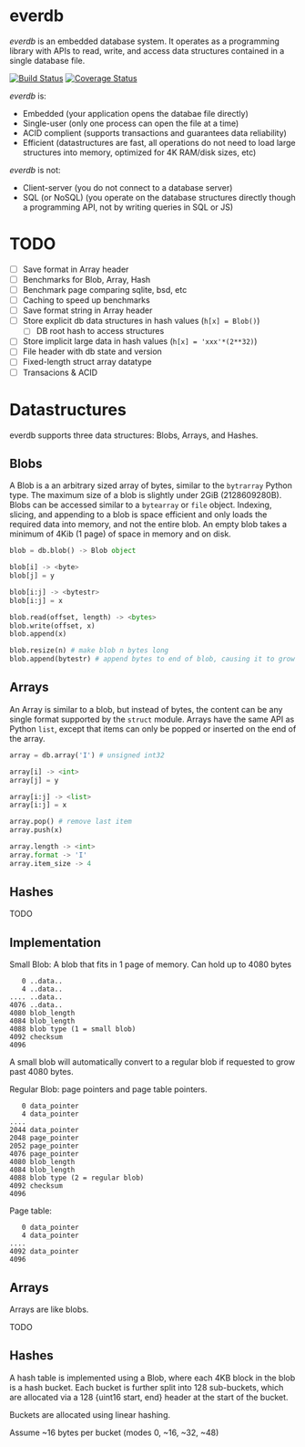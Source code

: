 everdb
======

*everdb* is an embedded database system. It operates
as a programming library with APIs to read, write, and access data structures contained in a single database file.

[![Build Status](https://travis-ci.org/Knio/everdb.svg)](https://travis-ci.org/Knio/everdb)
[![Coverage Status](https://img.shields.io/coveralls/Knio/everdb.svg)](https://coveralls.io/r/Knio/everdb)

*everdb* is:
* Embedded (your application opens the databae file directly)
* Single-user (only one process can open the file at a time)
* ACID complient (supports transactions and guarantees data reliability)
* Efficient (datastructures are fast, all operations do not need to load
    large structures into memory, optimized for 4K RAM/disk sizes, etc)


*everdb* is not:
* Client-server (you do not connect to a database server)
* SQL (or NoSQL) (you operate on the database structures directly though a programming API, not by writing queries in SQL or JS)


TODO
====

- [ ] Save format in Array header
- [ ] Benchmarks for Blob, Array, Hash
- [ ] Benchmark page comparing sqlite, bsd, etc
- [ ] Caching to speed up benchmarks
- [ ] Save format string in Array header
- [ ] Store explicit db data structures in hash values (`h[x] = Blob()`)
    - [ ] DB root hash to access structures
- [ ] Store implicit large data in hash values (`h[x] = 'xxx'*(2**32)`)
- [ ] File header with db state and version
- [ ] Fixed-length struct array datatype
- [ ] Transacions & ACID

Datastructures
==============

everdb supports three data structures: Blobs, Arrays, and Hashes.


Blobs
-----

A Blob is a an arbitrary sized array of bytes, similar to the `bytrarray` Python type. The maximum size of a blob is slightly under 2GiB (2128609280B).
Blobs can be accessed similar to a `bytearray` or `file` object.
Indexing, slicing, and appending to a blob is space efficient and only loads the required data into memory, and not the entire blob. An empty blob takes a minimum of 4Kib (1 page) of space in memory and on disk.

```python
blob = db.blob() -> Blob object

blob[i] -> <byte>
blob[j] = y

blob[i:j] -> <bytestr>
blob[i:j] = x

blob.read(offset, length) -> <bytes>
blob.write(offset, x)
blob.append(x)

blob.resize(n) # make blob n bytes long
blob.append(bytestr) # append bytes to end of blob, causing it to grow in size

```

Arrays
------

An Array is similar to a blob, but instead of bytes, the content can be any single format supported by the `struct` module. Arrays have the same API as Python `list`, except that items can only be popped or inserted on the end of the array.

```python
array = db.array('I') # unsigned int32

array[i] -> <int>
array[j] = y

array[i:j] -> <list>
array[i:j] = x

array.pop() # remove last item
array.push(x)

array.length -> <int>
array.format -> 'I'
array.item_size -> 4
```

Hashes
------

TODO



Implementation
--------------

Small Blob: A blob that fits in 1 page of memory. Can hold up to 4080 bytes

```
   0 ..data..
   4 ..data..
.... ..data..
4076 ..data..
4080 blob_length
4084 blob_length
4088 blob type (1 = small blob)
4092 checksum
4096
```

A small blob will automatically convert to a regular blob if requested to
grow past 4080 bytes.

Regular Blob: page pointers and page table pointers.

```
   0 data_pointer
   4 data_pointer
....
2044 data_pointer
2048 page_pointer
2052 page_pointer
4076 page_pointer
4080 blob_length
4084 blob_length
4088 blob type (2 = regular blob)
4092 checksum
4096
```

Page table:

```
   0 data_pointer
   4 data_pointer
....
4092 data_pointer
4096
```


Arrays
------

Arrays are like blobs.

TODO



Hashes
------

A hash table is implemented using a Blob, where each 4KB block in the blob
is a hash bucket. Each bucket is further split into 128 sub-buckets,
which are allocated via a 128 {uint16 start, end} header at the start of
the bucket.

Buckets are allocated using linear hashing.

Assume ~16 bytes per bucket (modes 0, ~16, ~32, ~48)



























